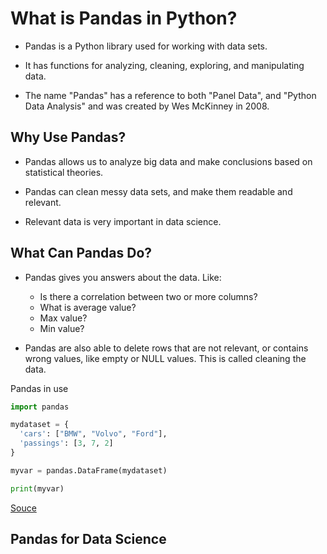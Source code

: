 # What is Pandas in Python?

- Pandas is a Python library used for working with data sets.

- It has functions for analyzing, cleaning, exploring, and manipulating data.

- The name "Pandas" has a reference to both "Panel Data", and "Python Data Analysis" and was created by Wes McKinney in 2008.

## Why Use Pandas?

- Pandas allows us to analyze big data and make conclusions based on statistical theories.

- Pandas can clean messy data sets, and make them readable and relevant.

- Relevant data is very important in data science.

## What Can Pandas Do?

- Pandas gives you answers about the data. Like:

  - Is there a correlation between two or more columns?
  - What is average value?
  - Max value?
  - Min value?

- Pandas are also able to delete rows that are not relevant, or contains wrong values, like empty or NULL values. This is called cleaning the data.

Pandas in use

```py
import pandas

mydataset = {
  'cars': ["BMW", "Volvo", "Ford"],
  'passings': [3, 7, 2]
}

myvar = pandas.DataFrame(mydataset)

print(myvar)
```

[Souce](https://www.w3schools.com/python/pandas/default.asp)

## Pandas for Data Science

